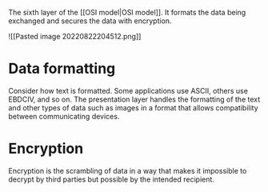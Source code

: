 The sixth layer of the [[OSI model|OSI model]]. It formats the data being exchanged and secures the data with encryption.

![[Pasted image 20220822204512.png]]

# Data formatting
Consider how text is formatted. Some applications use ASCII, others use EBDCIV, and so on. The presentation layer handles the formatting of the text and other types of data such as images in a format that allows compatibility between communicating devices.

# Encryption
Encryption is the scrambling of data in a way that makes it impossible to decrypt by third parties but possible by the intended recipient.